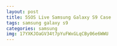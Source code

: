 ```yaml
---
layout: post
title: 5SOS Live Samsung Galaxy S9 Case
tags: samsung galaxy s9
categories: samsung
img: 17YXKJOaGV34t7pYuFWxGLqCBy06e6WWU
---
```

